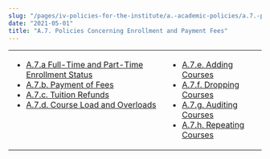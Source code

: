 ```yaml
---
slug: "/pages/iv-policies-for-the-institute/a.-academic-policies/a.7.-policies-concerning-enrollment-and-payment-fees"
date: "2021-05-01"
title: "A.7. Policies Concerning Enrollment and Payment Fees"
---
```


<table border="0">

<tbody>

<tr valign="top">

<td>

- [A.7.a Full-Time and Part-Time Enrollment Status](/pages/iv-policies-for-the-institute/a.-academic-policies/a.7.-policies-concerning-enrollment-and-payment-fees/a.7.a-full-time-and-part-time-enrollment-status)
- [A.7.b. Payment of Fees](/pages/iv-policies-for-the-institute/a.-academic-policies/a.7.-policies-concerning-enrollment-and-payment-fees/a.7.b.-payment-of-fees)
- [A.7.c. Tuition Refunds](/pages/iv-policies-for-the-institute/a.-academic-policies/a.7.-policies-concerning-enrollment-and-payment-fees/a.7.c.-tuition-refunds)
- [A.7.d. Course Load and Overloads](/pages/iv-policies-for-the-institute/a.-academic-policies/a.7.-policies-concerning-enrollment-and-payment-fees/a.7.d.-course-load-and-overloads)

</td>

<td>

- [A.7.e. Adding Courses](/pages/iv-policies-for-the-institute/a.-academic-policies/a.7.-policies-concerning-enrollment-and-payment-fees/a.7.e.-adding-courses)
- [A.7.f. Dropping Courses](/pages/iv-policies-for-the-institute/a.-academic-policies/a.7.-policies-concerning-enrollment-and-payment-fees/a.7.f.-dropping-courses)
- [A.7.g. Auditing Courses](/pages/iv-policies-for-the-institute/a.-academic-policies/a.7.-policies-concerning-enrollment-and-payment-fees/a.7.f.-auditing-courses)
- [A.7.h. Repeating Courses](/pages/iv-policies-for-the-institute/a.-academic-policies/a.7.-policies-concerning-enrollment-and-payment-fees/a.7.g.-repeating-courses)

</td>

</tr>

</tbody>

</table>
